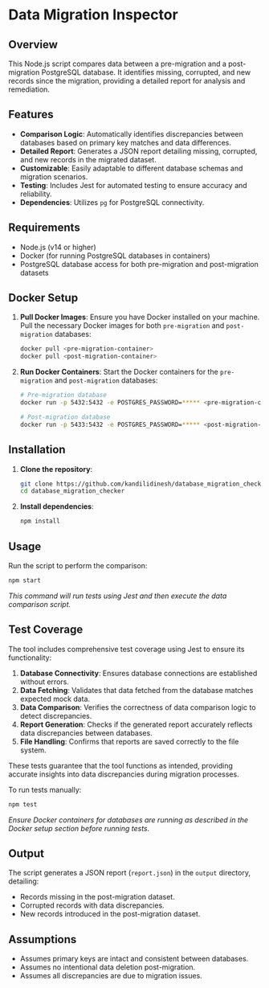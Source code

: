 # Data Migration Inspector

## Overview

This Node.js script compares data between a pre-migration and a post-migration PostgreSQL database. It identifies missing, corrupted, and new records since the migration, providing a detailed report for analysis and remediation.

## Features

- **Comparison Logic**: Automatically identifies discrepancies between databases based on primary key matches and data differences.
- **Detailed Report**: Generates a JSON report detailing missing, corrupted, and new records in the migrated dataset.
- **Customizable**: Easily adaptable to different database schemas and migration scenarios.
- **Testing**: Includes Jest for automated testing to ensure accuracy and reliability.
- **Dependencies**: Utilizes `pg` for PostgreSQL connectivity.

## Requirements

- Node.js (v14 or higher)
- Docker (for running PostgreSQL databases in containers)
- PostgreSQL database access for both pre-migration and post-migration datasets

## Docker Setup

1. **Pull Docker Images**: Ensure you have Docker installed on your machine. Pull the necessary Docker images for both `pre-migration` and `post-migration` databases:

     ```bash
     docker pull <pre-migration-container>
     docker pull <post-migration-container>
     ```

2. **Run Docker Containers**:
Start the Docker containers for the `pre-migration` and `post-migration` databases:

     ```bash
     # Pre-migration database
     docker run -p 5432:5432 -e POSTGRES_PASSWORD=***** <pre-migration-container>

     # Post-migration database
     docker run -p 5433:5432 -e POSTGRES_PASSWORD=***** <post-migration-container>
     ```

## Installation

1. **Clone the repository**:
     ```bash
     git clone https://github.com/kandilidinesh/database_migration_checker.git
     cd database_migration_checker
     ```

2. **Install dependencies**:
     ```bash
     npm install
     ```

## Usage

Run the script to perform the comparison:
```bash
npm start
```
*This command will run tests using Jest and then execute the data comparison script.*

## Test Coverage

The tool includes comprehensive test coverage using Jest to ensure its functionality:

1. **Database Connectivity**: Ensures database connections are established without errors.
2. **Data Fetching**: Validates that data fetched from the database matches expected mock data.
3. **Data Comparison**: Verifies the correctness of data comparison logic to detect discrepancies.
4. **Report Generation**: Checks if the generated report accurately reflects data discrepancies between databases.
5. **File Handling**: Confirms that reports are saved correctly to the file system.

These tests guarantee that the tool functions as intended, providing accurate insights into data discrepancies during migration processes.

To run tests manually:
```bash
npm test
```
*Ensure Docker containers for databases are running as described in the Docker setup section before running tests.*

## Output

The script generates a JSON report (`report.json`) in the `output` directory, detailing:
- Records missing in the post-migration dataset.
- Corrupted records with data discrepancies.
- New records introduced in the post-migration dataset.

## Assumptions

- Assumes primary keys are intact and consistent between databases.
- Assumes no intentional data deletion post-migration.
- Assumes all discrepancies are due to migration issues.
